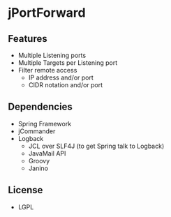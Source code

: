 # jPortForward

## Features
* Multiple Listening ports
* Multiple Targets per Listening port
* Filter remote access
    * IP address and/or port
    * CIDR notation and/or port

## Dependencies
* Spring Framework
* jCommander
* Logback
    * JCL over SLF4J (to get Spring talk to Logback)
    * JavaMail API
    * Groovy
    * Janino

## License
* LGPL